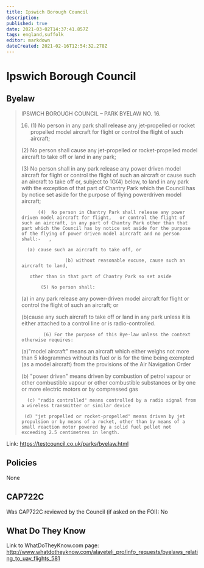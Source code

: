 ```yaml
---
title: Ipswich Borough Council
description: 
published: true
date: 2021-03-02T14:37:41.857Z
tags: england,suffolk
editor: markdown
dateCreated: 2021-02-16T12:54:32.278Z
---
```


# Ipswich Borough Council

## Byelaw
> IPSWICH BOROUGH COUNCIL – PARK BYELAW NO. 16.
> 
> 16.   (1)  No person in any park shall release any jet-propelled or rocket propelled model aircraft for flight or control the flight of such aircraft;
> 
>   (2)  No person shall cause any jet-propelled or rocket-propelled model aircraft to take off or land in any park;
> 
>   (3)  No person shall in any park release any power driven model aircraft for flight or control the flight of such an aircraft or cause such an aircraft to take off or, subject to 1G(4) below, to land in any park with the exception of that part of Chantry Park which the Council has by notice set aside for the purpose of flying powerdriven model aircraft;
> 
>           (4)  No person in Chantry Park shall release any power driven model aircraft for flight,   or control the flight of such an aircraft, in any part of Chantry Park other than that part which the Council has by notice set aside for the purpose of the flying of power driven model aircraft and no person shall:-   ,
> 
>       (a) cause such an aircraft to take off, or
> 
>                     (b) without reasonable excuse, cause such an aircraft to land,
> 
>        other than in that part of Chantry Park so set aside
> 
>            (5) No person shall:
> 
> (a)   in any park release any power-driven model aircraft for flight or control the flight of such an aircraft; or
> 
> (b)cause any such aircraft to take off or land in any park unless it is either attached to a control line or is radio-controlled.
> 
>             (6) For the purpose of this Bye-law unless the context otherwise requires:
> 
> (a)"model aircraft" means an aircraft which either weighs not more than 5 kilogrammes without its fuel or is for the time being exempted (as a model aircraft) from the provisions of the Air Navigation Order
> 
> (b) "power driven" means driven by combustion of petrol vapour or other combustible vapour or other combustible substances or by one or more electric motors or by compressed gas
> 
>       (c) "radio controlled" means controlled by a radio signal from a wireless transmitter or similar device
> 
>      (d) "jet propelled or rocket-propelled" means driven by jet propulsion or by means of a rocket, other than by means of a small reaction motor powered by a solid fuel pellet not exceeding 2.5 centimetres in length.
> 
Link:
https://testcouncil.co.uk/parks/byelaw.html

## Policies
None

## CAP722C

Was CAP722C reviewed by the Council (if asked on the FOI): No

## What Do They Know

Link to WhatDoTheyKnow.com page:
http://www.whatdotheyknow.com/alaveteli_pro/info_requests/byelaws_relating_to_uav_flights_581

